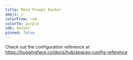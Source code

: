 ```yaml
---
title: Meta Prompt Docker
emoji: 🦀
colorFrom: red
colorTo: purple
sdk: docker
pinned: false
---
```


Check out the configuration reference at https://huggingface.co/docs/hub/spaces-config-reference
